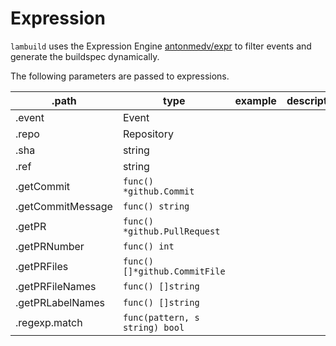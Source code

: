 # Expression

`lambuild` uses the Expression Engine [antonmedv/expr](https://github.com/antonmedv/expr) to filter events and generate the buildspec dynamically.

The following parameters are passed to expressions.

.path | type | example | description
--- | --- | --- | ---
.event | Event | |
.repo | Repository | |
.sha | string | |
.ref | string | |
.getCommit | `func() *github.Commit` | |
.getCommitMessage | `func() string` | |
.getPR | `func() *github.PullRequest` | |
.getPRNumber | `func() int` | |
.getPRFiles | `func() []*github.CommitFile` | |
.getPRFileNames | `func() []string` | |
.getPRLabelNames | `func() []string` | |
.regexp.match | `func(pattern, s string) bool` | |
